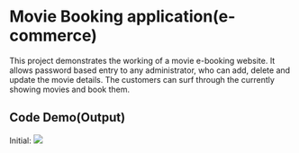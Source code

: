 # Movie Booking application(e-commerce)

This project demonstrates the working of a movie e-booking website.
It allows password based entry to any administrator, who can add, delete and update the movie details.
The customers can surf through the currently showing movies and book them.
## Code Demo(Output)
Initial:
![](HarshaLokesh/Moviebooking-e-commerce-/blob/main/movie_booker(c++)/images/intro.png)

